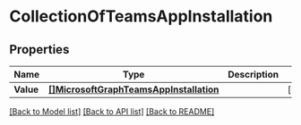 # CollectionOfTeamsAppInstallation

## Properties

Name | Type | Description | Notes
------------ | ------------- | ------------- | -------------
**Value** | [**[]MicrosoftGraphTeamsAppInstallation**](microsoft.graph.teamsAppInstallation.md) |  | [optional] 

[[Back to Model list]](../README.md#documentation-for-models) [[Back to API list]](../README.md#documentation-for-api-endpoints) [[Back to README]](../README.md)


